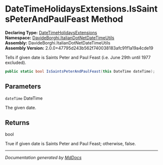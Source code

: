 ﻿<!--  
  <auto-generated>   
    The contents of this file were generated by a tool.  
    Changes to this file may be list if the file is regenerated  
  </auto-generated>   
-->

# DateTimeHolidaysExtensions.IsSaintsPeterAndPaulFeast Method

**Declaring Type:** [DateTimeHolidaysExtensions](../index.md)  
**Namespace:** [DavideBorghi.ItalianDotNetDateTimeUtils](../../index.md)  
**Assembly:** DavideBorghi.ItalianDotNetDateTimeUtils  
**Assembly Version:** 2.0.0+47795d243b562f740038183afc91f1a19a4cde19

Tells if given date is Saints Peter and Paul Feast (i.e. June 29th until 1977 excluded).

```csharp
public static bool IsSaintsPeterAndPaulFeast(this DateTime dateTime);
```

## Parameters

`dateTime`  DateTime

The given date.

## Returns

bool

True if given date is Saints Peter and Paul Feast; otherwise, false.

___

*Documentation generated by [MdDocs](https://github.com/ap0llo/mddocs)*
